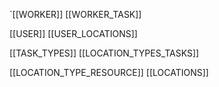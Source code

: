`[[WORKER]]
[[WORKER_TASK]]

[[USER]]
[[USER_LOCATIONS]]

[[TASK_TYPES]]
[[LOCATION_TYPES_TASKS]]



[[LOCATION_TYPE_RESOURCE]]
[[LOCATIONS]]
